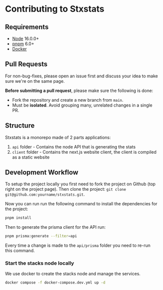 # Contributing to Stxstats

## Requirements

- [Node](https://nodejs.org/en/) 16.0.0+
- [pnpm](https://pnpm.io/) 6.0+
- [Docker](https://www.docker.com/)

## Pull Requests

For non-bug-fixes, please open an issue first and discuss your idea to make sure we're on the same page.

**Before submitting a pull request**, please make sure the following is done:

- Fork the repository and create a new branch from `main`.
- Must be **isolated**. Avoid grouping many, unrelated changes in a single PR.

## Structure

Stxstats is a monorepo made of 2 parts applications:

1. `api` folder - Contains the node API that is generating the stats
2. `client` folder - Contains the next.js website client, the client is compiled as a static website

## Development Workflow

To setup the project locally you first need to fork the project on Github (top right on the project page). Then clone the project: `git clone git@github.com:yourname/stxstats.git`.

Now you can run run the following command to install the dependencies for the project:

```sh
pnpm install
```

Then to generate the prisma client for the API run:

```sh
pnpm prisma:generate --filter=api
```

Every time a change is made to the `api/prisma` folder you need to re-run this command.

### Start the stacks node locally

We use docker to create the stacks node and manage the services.

```sh
docker compose -f docker-compose.dev.yml up -d
```
